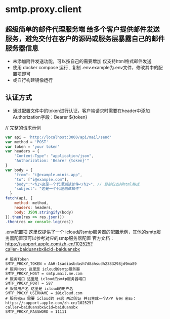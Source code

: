 # smtp.proxy.client

## 超级简单的邮件代理服务端 给多个客户提供邮件发送服务，避免交付在客户的源码或服务层暴露自己的邮件服务器信息

* 未添加附件发送功能，可以按自己的需要增加 仅支持html格式邮件发送
* 使用 docker compose 运行 , 复制 .env.example为.env文件，修改其中的配置项即可
* 或自行构建镜像运行


## 认证方式
* 通过配置文件中的token进行认证，客户端请求时需要在header中添加Authorization字段：Bearer ${token}


// 完整的请求示例
```js
var api = 'http://localhost:3000/api/mail/send'
var method = 'POST'
var token = 'your token'
var headers = {
    "Content-Type": "application/json",
    "Authorization: 'Bearer {token}'"
}
var body = {
    "from": "i@example.minis.app",
    "to": ["i@example.com"],
    "body":"<h1>这是一个代理测试邮件</h1>", // 目前仅支持html格式
    "subject": "这是一个代理测试邮件"
  }
fetch(api, {
    method: method,
    headers: headers,
    body: JSON.stringify(body)
}).then(res => res.json())
.then(res => console.log(res))
```


.env配置项
这里仅提供了一个 icloud的smtp服务器的配置示例，其他的smtp服务器配置项可以参考对应的smtp服务器配置
官方文档：https://support.apple.com/zh-cn/102525?caller=baiduansbx&cid=baiduansbx
```env
# 服务Token
SMTP_PROXY_TOKEN = AAH-1sadiasbdash7d8ahsudh2383298jd9ma89
# 服务Host 这里是 icloud的smtp服务器
SMTP_PROXY_HOST = smtp.mail.me.com
# 服务端口 这里是 icloud的smtp服务器端口
SMTP_PROXY_PORT = 587
# 服务用户名 这里是 icloud的用户名
SMTP_PROXY_USERNAME = i@icloud.com
# 服务密码 需要 icloud的 开启 两边验证 并且生成一个APP 专用 密码： https://support.apple.com/zh-cn/102525?caller=baiduansbx&cid=baiduansbx
SMTP_PROXY_PASSWORD = 11111

```
